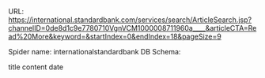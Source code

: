 URL: https://international.standardbank.com/services/search/ArticleSearch.jsp?channelID=0de8d1c9e7780710VgnVCM1000008711960a____&articleCTA=Read%20More&keyword=&startIndex=0&endIndex=18&pageSize=9

Spider name: internationalstandardbank
DB Schema:

title
content
date
